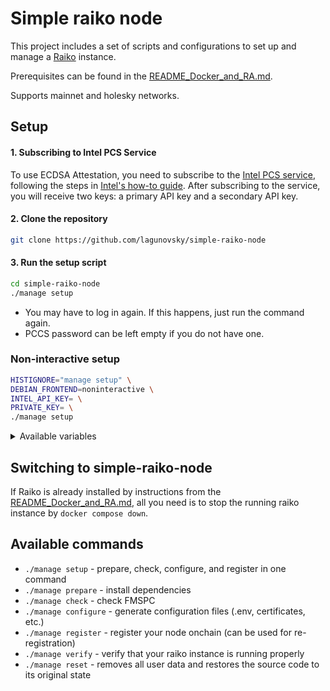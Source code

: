 # Simple raiko node

This project includes a set of scripts and configurations to set up and manage a [Raiko][raiko] instance.

Prerequisites can be found in the [README_Docker_and_RA.md][raiko-readme-docker-and-ra].

Supports mainnet and holesky networks.

## Setup

#### 1. Subscribing to Intel PCS Service

To use ECDSA Attestation, you need to subscribe to the [Intel PCS service][intel-pcs-service], following the steps
in [Intel's how-to guide][intel-dcap-install-howto]. After subscribing to the service, you will receive two keys: a
primary API key and a secondary API key.

#### 2. Clone the repository

```bash
git clone https://github.com/lagunovsky/simple-raiko-node
```

#### 3. Run the setup script

```bash
cd simple-raiko-node
./manage setup
```

- You may have to log in again. If this happens, just run the command again.
- PCCS password can be left empty if you do not have one.

### Non-interactive setup

```bash
HISTIGNORE="manage setup" \
DEBIAN_FRONTEND=noninteractive \
INTEL_API_KEY= \
PRIVATE_KEY= \
./manage setup
```

<details>
<summary>Available variables</summary>

| Variable                | Optional | Available Value              | Default                                                          |
|-------------------------|----------|------------------------------|------------------------------------------------------------------|
| INTEL_API_KEY           | No       |                              |                                                                  |
| PRIVATE_KEY             | No       |                              |                                                                  |
| SRN_RAIKO_IMAGE         | Yes      |                              | `raiko`                                                          |
| SRN_PCCS_IMAGE          | Yes      |                              | `pccs`                                                           |
| SRN_IMAGES_TAG          | Yes      |                              | `latest`                                                         |
| SRN_RAIKO_PORT          | Yes      |                              | `8080`                                                           |
| SPECIFY_NETWORK         | Yes      | `Y` / `N`                    | `Y`                                                              |
| SRN_L1_NETWORK          | Yes      | `holesky` / `ethereum`       | `holesky`                                                        |
| SRN_NETWORK             | Yes      | `taiko_a7` / `taiko_mainnet` | `taiko_a7`                                                       |
| SRN_ETHEREUM_RPC        | Yes      |                              |                                                                  |
| SRN_ETHEREUM_BEACON_RPC | Yes      |                              |                                                                  |
| SRN_HOLESKY_RPC         | Yes      |                              |                                                                  |
| SRN_HOLESKY_BEACON_RPC  | Yes      |                              |                                                                  |
| SRN_TAIKO_MAINNET_RPC   | Yes      |                              |                                                                  |
| SRN_TAIKO_A7_RPC        | Yes      |                              |                                                                  |
| COLLECT_METRICS         | Yes      | `Y` / `N`                    | `Y`                                                              |
| SRN_PROMETHEUS_PORT     | Yes      |                              | `9090`                                                           |
| SRN_GRAFANA_PORT        | Yes      |                              | `3000`                                                           |
| REGISTER_AGAIN          | Yes      | `Y` / `N`                    | `N`                                                              |
| BUILD_AGAIN             | Yes      | `Y` / `N`                    | `N`                                                              |
| PULL_AGAIN              | Yes      | `Y` / `N`                    | `N`                                                              |
| L1_RPC                  | Yes      |                              | `https://rpc.ankr.com/eth[_holesky]` (depends on SRN_L1_NETWORK) |
| GAS_PRICE               | Yes      |                              |                                                                  |

</details>

## Switching to simple-raiko-node

If Raiko is already installed by instructions from the [README_Docker_and_RA.md][raiko-readme-docker-and-ra], all you
need is to stop the running raiko instance by `docker compose down`.

## Available commands

- `./manage setup`     - prepare, check, configure, and register in one command
- `./manage prepare`   - install dependencies
- `./manage check`     - check FMSPC
- `./manage configure` - generate configuration files (.env, certificates, etc.)
- `./manage register`  - register your node onchain (can be used for re-registration)
- `./manage verify`    - verify that your raiko instance is running properly
- `./manage reset`     - removes all user data and restores the source code to its original state

[raiko]: https://github.com/taikoxyz/raiko

[raiko-readme-docker-and-ra]: https://github.com/taikoxyz/raiko/blob/main/docs/README_Docker_and_RA.md

[intel-dcap-install-howto]: https://www.intel.com/content/www/us/en/developer/articles/guide/intel-software-guard-extensions-data-center-attestation-primitives-quick-install-guide.html

[intel-pcs-service]: https://api.portal.trustedservices.intel.com/products#product=liv-intel-software-guard-extensions-provisioning-certification-service
